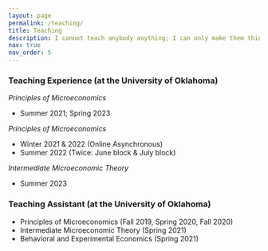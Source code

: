 ```yaml
---
layout: page
permalink: /teaching/
title: Teaching
description: I cannot teach anybody anything; I can only make them think - Socrates <br> Please click here to access my teaching dossier [https://drive.google.com/file/d/1z5G0PW0LeU_AG0Tny1Bot7VTHSq3KNDE/view?usp=sharing]
nav: true
nav_order: 5
---
```


### Teaching Experience (at the University of Oklahoma)

*Principles of Microeconomics*
* Summer 2021; Spring 2023

*Principles of Microeconomics*
* Winter 2021 & 2022 (Online Asynchronous)
* Summer 2022 (Twice: June block & July block)

*Intermediate Microeconomic Theory*
* Summer 2023


### Teaching Assistant (at the University of Oklahoma)

* Principles of Microeconomics (Fall 2019, Spring 2020, Fall 2020)
* Intermediate Microeconomic Theory (Spring 2021)
* Behavioral and Experimental Economics (Spring 2021)
